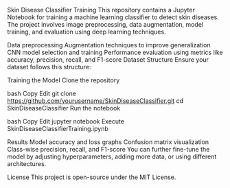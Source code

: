 Skin Disease Classifier Training
This repository contains a Jupyter Notebook for training a machine learning classifier to detect skin diseases. The project involves image preprocessing, data augmentation, model training, and evaluation using deep learning techniques.


Data preprocessing
Augmentation techniques to improve generalization
CNN model selection and training
Performance evaluation using metrics like accuracy, precision, recall, and F1-score
Dataset Structure
Ensure your dataset follows this structure:


Training the Model
Clone the repository

bash
Copy
Edit
git clone https://github.com/yourusername/SkinDiseaseClassifier.git
cd SkinDiseaseClassifier
Run the notebook

bash
Copy
Edit
jupyter notebook
Execute SkinDiseaseClassifierTraining.ipynb

Results
Model accuracy and loss graphs
Confusion matrix visualization
Class-wise precision, recall, and F1-score
You can further fine-tune the model by adjusting hyperparameters, adding more data, or using different architectures.


License
This project is open-source under the MIT License.
